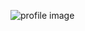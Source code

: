 ![profile image](https://scontent.fbhd1-1.fna.fbcdn.net/v/t1.6435-9/p526x296/121290007_3522602534463756_7032310619432726554_n.jpg?_nc_cat=102&ccb=1-5&_nc_sid=a4a2d7&_nc_ohc=CJ7pNmKm4GgAX-gNN-j&tn=rKauK-lf0W1S449g&_nc_ht=scontent.fbhd1-1.fna&oh=2c728a006158d17475bab0b476a6091e&oe=616814DF)
